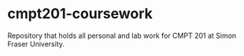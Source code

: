 # cmpt201-coursework
Repository that holds all personal and lab work for CMPT 201 at Simon Fraser University.

